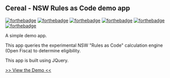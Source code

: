 ## Cereal - NSW Rules as Code demo app

[![forthebadge](https://forthebadge.com/images/badges/uses-html.svg)](https://digitalnsw.github.io/cereal/)
[![forthebadge](https://forthebadge.com/images/badges/made-with-javascript.svg)](https://digitalnsw.github.io/cereal/)
[![forthebadge](https://forthebadge.com/images/badges/made-with-crayons.svg)](https://digitalnsw.github.io/cereal/)
[![forthebadge](https://forthebadge.com/images/badges/built-by-hipsters.svg)](https://digitalnsw.github.io/cereal/)
[![forthebadge](https://forthebadge.com/images/badges/powered-by-electricity.svg)](https://digitalnsw.github.io/cereal/)
[![forthebadge](https://forthebadge.com/images/badges/check-it-out.svg)](https://digitalnsw.github.io/cereal/)

A simple demo app.

This app queries the experimental NSW "Rules as Code" calculation engine (Open Fisca) to determine eligibility.

This app is built using JQuery.

[>> View the Demo <<](https://digitalnsw.github.io/cereal/)
